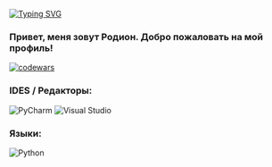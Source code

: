 [![Typing SVG](https://readme-typing-svg.demolab.com?font=Fira+Code&weight=900&size=26&pause=1000&color=AE85F7&width=435&lines=%D0%A2%D0%B8%D1%85%D0%BE+%D0%B2+%D1%83%D0%B3%D0%BB%D1%83+%D1%88%D1%83%D1%80%D1%88%D1%83+%D0%BF%D0%BE+%D0%BA%D0%BB%D0%B0%D0%B2%D0%B8%D0%B0%D1%82%D1%83%D1%80%D0%B5+)](https://git.io/typing-svg)

### Привет, меня зовут Родион. Добро пожаловать на мой профиль!

[![codewars](https://www.codewars.com/users/SHURSHALO/badges/large)](https://www.codewars.com/users/SHURSHALO)

### IDES / Редакторы:
![PyCharm](https://img.shields.io/badge/pycharm-143?style=for-the-badge&logo=pycharm&logoColor=black&color=black&labelColor=green)
![Visual Studio](https://img.shields.io/badge/Visual%20Studio-5C2D91.svg?style=for-the-badge&logo=visual-studio&logoColor=white)

### Языки:
![Python](https://img.shields.io/badge/python-3670A0?style=for-the-badge&logo=python&logoColor=ffdd54)
